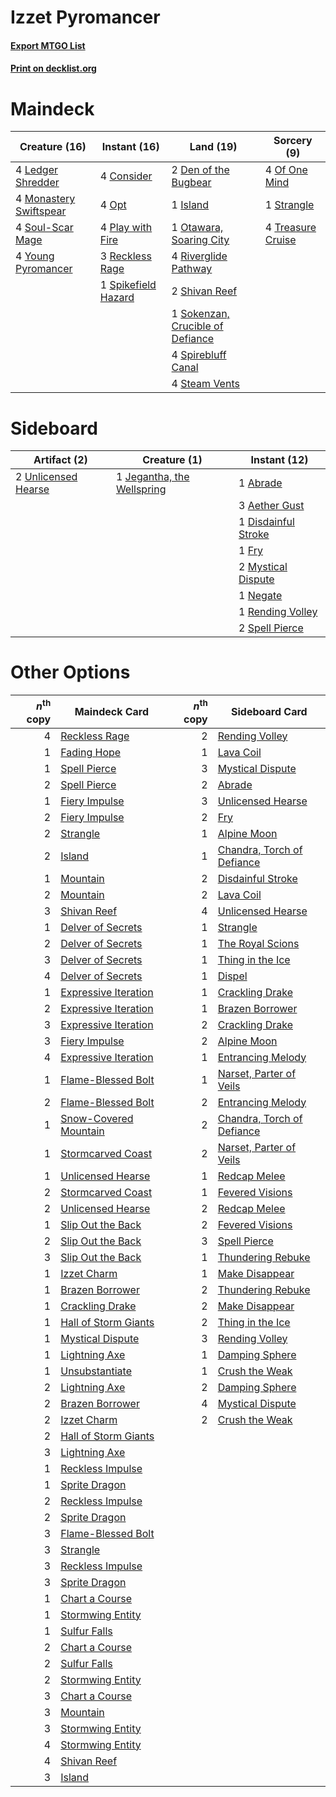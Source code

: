 # Izzet Pyromancer

#### [Export MTGO List](../collection/Izzet%20Pyromancer/Izzet%20Pyromancer.txt)
#### [Print on decklist.org](http://decklist.org/?deckmain=4%09Consider%0A2%09Den%20of%20the%20Bugbear%0A1%09Island%0A4%09Ledger%20Shredder%0A4%09Monastery%20Swiftspear%0A4%09Of%20One%20Mind%0A4%09Opt%0A1%09Otawara,%20Soaring%20City%0A4%09Play%20with%20Fire%0A3%09Reckless%20Rage%0A4%09Riverglide%20Pathway%0A2%09Shivan%20Reef%0A1%09Sokenzan,%20Crucible%20of%20Defiance%0A4%09Soul-Scar%20Mage%0A1%09Spikefield%20Hazard%0A4%09Spirebluff%20Canal%0A4%09Steam%20Vents%0A1%09Strangle%0A4%09Treasure%20Cruise%0A4%09Young%20Pyromancer&deckside=1%09Abrade%0A3%09Aether%20Gust%0A1%09Disdainful%20Stroke%0A1%09Fry%0A1%09Jegantha,%20the%20Wellspring%0A2%09Mystical%20Dispute%0A1%09Negate%0A1%09Rending%20Volley%0A2%09Spell%20Pierce%0A2%09Unlicensed%20Hearse)
# Maindeck

|                                          Creature (16)                                          |                                         Instant (16)                                         |                                                 Land (19)                                                 |                                        Sorcery (9)                                         |
|-------------------------------------------------------------------------------------------------|----------------------------------------------------------------------------------------------|-----------------------------------------------------------------------------------------------------------|--------------------------------------------------------------------------------------------|
|4 [Ledger Shredder](http://gatherer.wizards.com/Pages/Card/Details.aspx?multiverseid=555247)     |4 [Consider](http://gatherer.wizards.com/Pages/Card/Details.aspx?multiverseid=534803)         |2 [Den of the Bugbear](http://gatherer.wizards.com/Pages/Card/Details.aspx?multiverseid=527541)            |4 [Of One Mind](http://gatherer.wizards.com/Pages/Card/Details.aspx?multiverseid=479580)    |
|4 [Monastery Swiftspear](http://gatherer.wizards.com/Pages/Card/Details.aspx?multiverseid=438706)|4 [Opt](http://gatherer.wizards.com/Pages/Card/Details.aspx?multiverseid=442948)              |1 [Island](http://gatherer.wizards.com/Pages/Card/Details.aspx?multiverseid=439857)                        |1 [Strangle](http://gatherer.wizards.com/Pages/Card/Details.aspx?multiverseid=555326)       |
|4 [Soul-Scar Mage](http://gatherer.wizards.com/Pages/Card/Details.aspx?multiverseid=426850)      |4 [Play with Fire](http://gatherer.wizards.com/Pages/Card/Details.aspx?multiverseid=534933)   |1 [Otawara, Soaring City](http://gatherer.wizards.com/Pages/Card/Details.aspx?multiverseid=548584)         |4 [Treasure Cruise](http://gatherer.wizards.com/Pages/Card/Details.aspx?multiverseid=420718)|
|4 [Young Pyromancer](http://gatherer.wizards.com/Pages/Card/Details.aspx?multiverseid=426592)    |3 [Reckless Rage](http://gatherer.wizards.com/Pages/Card/Details.aspx?multiverseid=439767)    |4 [Riverglide Pathway](http://gatherer.wizards.com/Pages/Card/Details.aspx?multiverseid=491920)            |                                                                                            |
|                                                                                                 |1 [Spikefield Hazard](http://gatherer.wizards.com/Pages/Card/Details.aspx?multiverseid=491809)|2 [Shivan Reef](http://gatherer.wizards.com/Pages/Card/Details.aspx?multiverseid=129731)                   |                                                                                            |
|                                                                                                 |                                                                                              |1 [Sokenzan, Crucible of Defiance](http://gatherer.wizards.com/Pages/Card/Details.aspx?multiverseid=548589)|                                                                                            |
|                                                                                                 |                                                                                              |4 [Spirebluff Canal](http://gatherer.wizards.com/Pages/Card/Details.aspx?multiverseid=417822)              |                                                                                            |
|                                                                                                 |                                                                                              |4 [Steam Vents](http://gatherer.wizards.com/Pages/Card/Details.aspx?multiverseid=405109)                   |                                                                                            |


# Sideboard

|                                         Artifact (2)                                         |                                            Creature (1)                                             |                                         Instant (12)                                         |
|----------------------------------------------------------------------------------------------|-----------------------------------------------------------------------------------------------------|----------------------------------------------------------------------------------------------|
|2 [Unlicensed Hearse](http://gatherer.wizards.com/Pages/Card/Details.aspx?multiverseid=555447)|1 [Jegantha, the Wellspring](http://gatherer.wizards.com/Pages/Card/Details.aspx?multiverseid=479742)|1 [Abrade](http://gatherer.wizards.com/Pages/Card/Details.aspx?multiverseid=430772)           |
|                                                                                              |                                                                                                     |3 [Aether Gust](http://gatherer.wizards.com/Pages/Card/Details.aspx?multiverseid=466796)      |
|                                                                                              |                                                                                                     |1 [Disdainful Stroke](http://gatherer.wizards.com/Pages/Card/Details.aspx?multiverseid=420705)|
|                                                                                              |                                                                                                     |1 [Fry](http://gatherer.wizards.com/Pages/Card/Details.aspx?multiverseid=466894)              |
|                                                                                              |                                                                                                     |2 [Mystical Dispute](http://gatherer.wizards.com/Pages/Card/Details.aspx?multiverseid=473020) |
|                                                                                              |                                                                                                     |1 [Negate](http://gatherer.wizards.com/Pages/Card/Details.aspx?multiverseid=423707)           |
|                                                                                              |                                                                                                     |1 [Rending Volley](http://gatherer.wizards.com/Pages/Card/Details.aspx?multiverseid=394663)   |
|                                                                                              |                                                                                                     |2 [Spell Pierce](http://gatherer.wizards.com/Pages/Card/Details.aspx?multiverseid=425876)     |


# Other Options

|*n*<sup>th</sup> copy|                                         Maindeck Card                                          |*n*<sup>th</sup> copy|                                           Sideboard Card                                            |
|--------------------:|------------------------------------------------------------------------------------------------|--------------------:|-----------------------------------------------------------------------------------------------------|
|                    4|[Reckless Rage](http://gatherer.wizards.com/Pages/Card/Details.aspx?multiverseid=439767)        |                    2|[Rending Volley](http://gatherer.wizards.com/Pages/Card/Details.aspx?multiverseid=394663)            |
|                    1|[Fading Hope](http://gatherer.wizards.com/Pages/Card/Details.aspx?multiverseid=534812)          |                    1|[Lava Coil](http://gatherer.wizards.com/Pages/Card/Details.aspx?multiverseid=452858)                 |
|                    1|[Spell Pierce](http://gatherer.wizards.com/Pages/Card/Details.aspx?multiverseid=425876)         |                    3|[Mystical Dispute](http://gatherer.wizards.com/Pages/Card/Details.aspx?multiverseid=473020)          |
|                    2|[Spell Pierce](http://gatherer.wizards.com/Pages/Card/Details.aspx?multiverseid=425876)         |                    2|[Abrade](http://gatherer.wizards.com/Pages/Card/Details.aspx?multiverseid=430772)                    |
|                    1|[Fiery Impulse](http://gatherer.wizards.com/Pages/Card/Details.aspx?multiverseid=398516)        |                    3|[Unlicensed Hearse](http://gatherer.wizards.com/Pages/Card/Details.aspx?multiverseid=555447)         |
|                    2|[Fiery Impulse](http://gatherer.wizards.com/Pages/Card/Details.aspx?multiverseid=398516)        |                    2|[Fry](http://gatherer.wizards.com/Pages/Card/Details.aspx?multiverseid=466894)                       |
|                    2|[Strangle](http://gatherer.wizards.com/Pages/Card/Details.aspx?multiverseid=555326)             |                    1|[Alpine Moon](http://gatherer.wizards.com/Pages/Card/Details.aspx?multiverseid=447264)               |
|                    2|[Island](http://gatherer.wizards.com/Pages/Card/Details.aspx?multiverseid=439857)               |                    1|[Chandra, Torch of Defiance](http://gatherer.wizards.com/Pages/Card/Details.aspx?multiverseid=417683)|
|                    1|[Mountain](http://gatherer.wizards.com/Pages/Card/Details.aspx?multiverseid=439859)             |                    2|[Disdainful Stroke](http://gatherer.wizards.com/Pages/Card/Details.aspx?multiverseid=420705)         |
|                    2|[Mountain](http://gatherer.wizards.com/Pages/Card/Details.aspx?multiverseid=439859)             |                    2|[Lava Coil](http://gatherer.wizards.com/Pages/Card/Details.aspx?multiverseid=452858)                 |
|                    3|[Shivan Reef](http://gatherer.wizards.com/Pages/Card/Details.aspx?multiverseid=129731)          |                    4|[Unlicensed Hearse](http://gatherer.wizards.com/Pages/Card/Details.aspx?multiverseid=555447)         |
|                    1|[Delver of Secrets](http://gatherer.wizards.com/Pages/Card/Details.aspx?multiverseid=226749)    |                    1|[Strangle](http://gatherer.wizards.com/Pages/Card/Details.aspx?multiverseid=555326)                  |
|                    2|[Delver of Secrets](http://gatherer.wizards.com/Pages/Card/Details.aspx?multiverseid=226749)    |                    1|[The Royal Scions](http://gatherer.wizards.com/Pages/Card/Details.aspx?multiverseid=473161)          |
|                    3|[Delver of Secrets](http://gatherer.wizards.com/Pages/Card/Details.aspx?multiverseid=226749)    |                    1|[Thing in the Ice](http://gatherer.wizards.com/Pages/Card/Details.aspx?multiverseid=409836)          |
|                    4|[Delver of Secrets](http://gatherer.wizards.com/Pages/Card/Details.aspx?multiverseid=226749)    |                    1|[Dispel](http://gatherer.wizards.com/Pages/Card/Details.aspx?multiverseid=401858)                    |
|                    1|[Expressive Iteration](http://gatherer.wizards.com/Pages/Card/Details.aspx?multiverseid=513678) |                    1|[Crackling Drake](http://gatherer.wizards.com/Pages/Card/Details.aspx?multiverseid=452913)           |
|                    2|[Expressive Iteration](http://gatherer.wizards.com/Pages/Card/Details.aspx?multiverseid=513678) |                    1|[Brazen Borrower](http://gatherer.wizards.com/Pages/Card/Details.aspx?multiverseid=473001)           |
|                    3|[Expressive Iteration](http://gatherer.wizards.com/Pages/Card/Details.aspx?multiverseid=513678) |                    2|[Crackling Drake](http://gatherer.wizards.com/Pages/Card/Details.aspx?multiverseid=452913)           |
|                    3|[Fiery Impulse](http://gatherer.wizards.com/Pages/Card/Details.aspx?multiverseid=398516)        |                    2|[Alpine Moon](http://gatherer.wizards.com/Pages/Card/Details.aspx?multiverseid=447264)               |
|                    4|[Expressive Iteration](http://gatherer.wizards.com/Pages/Card/Details.aspx?multiverseid=513678) |                    1|[Entrancing Melody](http://gatherer.wizards.com/Pages/Card/Details.aspx?multiverseid=435207)         |
|                    1|[Flame-Blessed Bolt](http://gatherer.wizards.com/Pages/Card/Details.aspx?multiverseid=541014)   |                    1|[Narset, Parter of Veils](http://gatherer.wizards.com/Pages/Card/Details.aspx?multiverseid=460988)   |
|                    2|[Flame-Blessed Bolt](http://gatherer.wizards.com/Pages/Card/Details.aspx?multiverseid=541014)   |                    2|[Entrancing Melody](http://gatherer.wizards.com/Pages/Card/Details.aspx?multiverseid=435207)         |
|                    1|[Snow-Covered Mountain](http://gatherer.wizards.com/Pages/Card/Details.aspx?multiverseid=121233)|                    2|[Chandra, Torch of Defiance](http://gatherer.wizards.com/Pages/Card/Details.aspx?multiverseid=417683)|
|                    1|[Stormcarved Coast](http://gatherer.wizards.com/Pages/Card/Details.aspx?multiverseid=541141)    |                    2|[Narset, Parter of Veils](http://gatherer.wizards.com/Pages/Card/Details.aspx?multiverseid=460988)   |
|                    1|[Unlicensed Hearse](http://gatherer.wizards.com/Pages/Card/Details.aspx?multiverseid=555447)    |                    1|[Redcap Melee](http://gatherer.wizards.com/Pages/Card/Details.aspx?multiverseid=473097)              |
|                    2|[Stormcarved Coast](http://gatherer.wizards.com/Pages/Card/Details.aspx?multiverseid=541141)    |                    1|[Fevered Visions](http://gatherer.wizards.com/Pages/Card/Details.aspx?multiverseid=410009)           |
|                    2|[Unlicensed Hearse](http://gatherer.wizards.com/Pages/Card/Details.aspx?multiverseid=555447)    |                    2|[Redcap Melee](http://gatherer.wizards.com/Pages/Card/Details.aspx?multiverseid=473097)              |
|                    1|[Slip Out the Back](http://gatherer.wizards.com/Pages/Card/Details.aspx?multiverseid=555263)    |                    2|[Fevered Visions](http://gatherer.wizards.com/Pages/Card/Details.aspx?multiverseid=410009)           |
|                    2|[Slip Out the Back](http://gatherer.wizards.com/Pages/Card/Details.aspx?multiverseid=555263)    |                    3|[Spell Pierce](http://gatherer.wizards.com/Pages/Card/Details.aspx?multiverseid=425876)              |
|                    3|[Slip Out the Back](http://gatherer.wizards.com/Pages/Card/Details.aspx?multiverseid=555263)    |                    1|[Thundering Rebuke](http://gatherer.wizards.com/Pages/Card/Details.aspx?multiverseid=491814)         |
|                    1|[Izzet Charm](http://gatherer.wizards.com/Pages/Card/Details.aspx?multiverseid=338413)          |                    1|[Make Disappear](http://gatherer.wizards.com/Pages/Card/Details.aspx?multiverseid=555250)            |
|                    1|[Brazen Borrower](http://gatherer.wizards.com/Pages/Card/Details.aspx?multiverseid=473001)      |                    2|[Thundering Rebuke](http://gatherer.wizards.com/Pages/Card/Details.aspx?multiverseid=491814)         |
|                    1|[Crackling Drake](http://gatherer.wizards.com/Pages/Card/Details.aspx?multiverseid=452913)      |                    2|[Make Disappear](http://gatherer.wizards.com/Pages/Card/Details.aspx?multiverseid=555250)            |
|                    1|[Hall of Storm Giants](http://gatherer.wizards.com/Pages/Card/Details.aspx?multiverseid=527544) |                    2|[Thing in the Ice](http://gatherer.wizards.com/Pages/Card/Details.aspx?multiverseid=409836)          |
|                    1|[Mystical Dispute](http://gatherer.wizards.com/Pages/Card/Details.aspx?multiverseid=473020)     |                    3|[Rending Volley](http://gatherer.wizards.com/Pages/Card/Details.aspx?multiverseid=394663)            |
|                    1|[Lightning Axe](http://gatherer.wizards.com/Pages/Card/Details.aspx?multiverseid=409925)        |                    1|[Damping Sphere](http://gatherer.wizards.com/Pages/Card/Details.aspx?multiverseid=443101)            |
|                    1|[Unsubstantiate](http://gatherer.wizards.com/Pages/Card/Details.aspx?multiverseid=414374)       |                    1|[Crush the Weak](http://gatherer.wizards.com/Pages/Card/Details.aspx?multiverseid=503740)            |
|                    2|[Lightning Axe](http://gatherer.wizards.com/Pages/Card/Details.aspx?multiverseid=409925)        |                    2|[Damping Sphere](http://gatherer.wizards.com/Pages/Card/Details.aspx?multiverseid=443101)            |
|                    2|[Brazen Borrower](http://gatherer.wizards.com/Pages/Card/Details.aspx?multiverseid=473001)      |                    4|[Mystical Dispute](http://gatherer.wizards.com/Pages/Card/Details.aspx?multiverseid=473020)          |
|                    2|[Izzet Charm](http://gatherer.wizards.com/Pages/Card/Details.aspx?multiverseid=338413)          |                    2|[Crush the Weak](http://gatherer.wizards.com/Pages/Card/Details.aspx?multiverseid=503740)            |
|                    2|[Hall of Storm Giants](http://gatherer.wizards.com/Pages/Card/Details.aspx?multiverseid=527544) |                     |                                                                                                     |
|                    3|[Lightning Axe](http://gatherer.wizards.com/Pages/Card/Details.aspx?multiverseid=409925)        |                     |                                                                                                     |
|                    1|[Reckless Impulse](http://gatherer.wizards.com/Pages/Card/Details.aspx?multiverseid=541032)     |                     |                                                                                                     |
|                    1|[Sprite Dragon](http://gatherer.wizards.com/Pages/Card/Details.aspx?multiverseid=479731)        |                     |                                                                                                     |
|                    2|[Reckless Impulse](http://gatherer.wizards.com/Pages/Card/Details.aspx?multiverseid=541032)     |                     |                                                                                                     |
|                    2|[Sprite Dragon](http://gatherer.wizards.com/Pages/Card/Details.aspx?multiverseid=479731)        |                     |                                                                                                     |
|                    3|[Flame-Blessed Bolt](http://gatherer.wizards.com/Pages/Card/Details.aspx?multiverseid=541014)   |                     |                                                                                                     |
|                    3|[Strangle](http://gatherer.wizards.com/Pages/Card/Details.aspx?multiverseid=555326)             |                     |                                                                                                     |
|                    3|[Reckless Impulse](http://gatherer.wizards.com/Pages/Card/Details.aspx?multiverseid=541032)     |                     |                                                                                                     |
|                    3|[Sprite Dragon](http://gatherer.wizards.com/Pages/Card/Details.aspx?multiverseid=479731)        |                     |                                                                                                     |
|                    1|[Chart a Course](http://gatherer.wizards.com/Pages/Card/Details.aspx?multiverseid=435200)       |                     |                                                                                                     |
|                    1|[Stormwing Entity](http://gatherer.wizards.com/Pages/Card/Details.aspx?multiverseid=488253)     |                     |                                                                                                     |
|                    1|[Sulfur Falls](http://gatherer.wizards.com/Pages/Card/Details.aspx?multiverseid=443135)         |                     |                                                                                                     |
|                    2|[Chart a Course](http://gatherer.wizards.com/Pages/Card/Details.aspx?multiverseid=435200)       |                     |                                                                                                     |
|                    2|[Sulfur Falls](http://gatherer.wizards.com/Pages/Card/Details.aspx?multiverseid=443135)         |                     |                                                                                                     |
|                    2|[Stormwing Entity](http://gatherer.wizards.com/Pages/Card/Details.aspx?multiverseid=488253)     |                     |                                                                                                     |
|                    3|[Chart a Course](http://gatherer.wizards.com/Pages/Card/Details.aspx?multiverseid=435200)       |                     |                                                                                                     |
|                    3|[Mountain](http://gatherer.wizards.com/Pages/Card/Details.aspx?multiverseid=439859)             |                     |                                                                                                     |
|                    3|[Stormwing Entity](http://gatherer.wizards.com/Pages/Card/Details.aspx?multiverseid=488253)     |                     |                                                                                                     |
|                    4|[Stormwing Entity](http://gatherer.wizards.com/Pages/Card/Details.aspx?multiverseid=488253)     |                     |                                                                                                     |
|                    4|[Shivan Reef](http://gatherer.wizards.com/Pages/Card/Details.aspx?multiverseid=129731)          |                     |                                                                                                     |
|                    3|[Island](http://gatherer.wizards.com/Pages/Card/Details.aspx?multiverseid=439857)               |                     |                                                                                                     |

